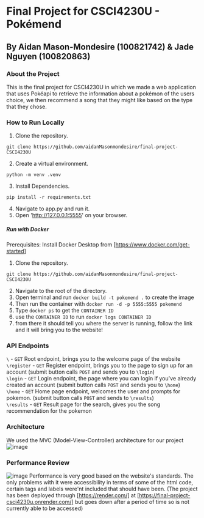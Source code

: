 # Final Project for CSCI4230U - Pokémend
## By Aidan Mason-Mondesire (100821742) & Jade Nguyen (100820863)

### About the Project
This is the final project for CSCI4230U in which we made a web application that uses Pokéapi to retrieve the information about a pokémon of the users choice,
we then recommend a song that they might like based on the type that they chose.
### How to Run Locally
1. Clone the repository.
```
git clone https://github.com/aidanMasonmondesire/final-project-CSCI4230U
```
2. Create a virtual environment.
```
python -m venv .venv
```
3. Install Dependencies.
```
pip install -r requirements.txt
```
4. Navigate to app.py and run it.
5. Open 'http://127.0.0.1:5555' on your browser.

##### Run with Docker
Prerequisites: Install Docker Desktop from  [https://www.docker.com/get-started]
1.  Clone the repository.
```
git clone https://github.com/aidanMasonmondesire/final-project-CSCI4230U
```
2. Navigate to the root of the directory.
3. Open terminal and run `docker build -t pokemend .` to create the image
4. Then run the container with `docker run -d -p 5555:5555 pokemend`
5. Type `docker ps` to get the `CONTAINER ID`
6. use the `CONTAINER ID` to run `docker logs CONTAINER ID`
7. from there it should tell you where the server is running, follow the link and it will bring you to the website!

### API Endpoints
`\` - `GET` Root endpoint, brings you to the welcome page of the website<br/>
`\register` - `GET` Register endpoint, brings you to the page to sign up for an account (submit button calls `POST` and sends you to `\login`)<br/>
`\login` - `GET` Login endpoint, the page where you can login if you've already created an account (submit button calls `POST` and sends you to `\home`)<br/>
`\home` - `GET` Home page endpoint, welcomes the user and prompts for pokemon. (submit button calls `POST` and sends to `\results`)<br/>
`\results` - `GET` Result page for the search, gives you the song recommendation for the pokemon<br/>

### Architecture
We used the MVC (Model-View-Controller) architecture for our project
![image](https://github.com/user-attachments/assets/621f13e2-c01d-41de-aafa-f35bb406f998)

### Performance Review
![image](https://github.com/user-attachments/assets/28dc5e41-b87a-4ed3-a587-d6dfe87a2126)
Performance is very good based on the website's standards. The only problems with it were accessibility in terms of some of the html code, certain tags and labels were'nt included that should have been. (The project has been deployed through [https://render.com/] at [https://final-project-csci4230u.onrender.com/] but goes down after a period of time so is not currently able to be accessed)


